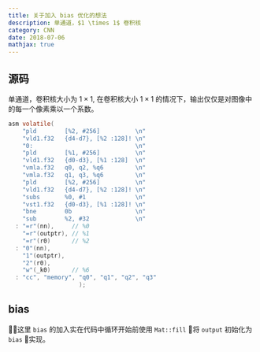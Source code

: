 ```yaml
---
title: 关于加入 bias 优化的想法
description: 单通道，$1 \times 1$ 卷积核
category: CNN
date: 2018-07-06
mathjax: true
---
```


## 源码

单通道，卷积核大小为 $1 \times 1$, 在卷积核大小 $1\times1$ 的情况下，输出仅仅是对图像中的每一个像素乘以一个系数。

```C
asm volatile(
    "pld        [%2, #256]          \n"
    "vld1.f32   {d4-d7}, [%2 :128]! \n"
    "0:                             \n"
    "pld        [%1, #256]          \n"
    "vld1.f32   {d0-d3}, [%1 :128]  \n"
    "vmla.f32   q0, q2, %q6         \n"
    "vmla.f32   q1, q3, %q6         \n"
    "pld        [%2, #256]          \n"
    "vld1.f32   {d4-d7}, [%2 :128]! \n"
    "subs       %0, #1              \n"
    "vst1.f32   {d0-d3}, [%1 :128]! \n"
    "bne        0b                  \n"
    "sub        %2, #32             \n"
  : "=r"(nn),     // %0
    "=r"(outptr), // %1
    "=r"(r0)      // %2
  : "0"(nn),
    "1"(outptr),
    "2"(r0),
    "w"(_k0)      // %6
  : "cc", "memory", "q0", "q1", "q2", "q3"
                    );
```

## bias

这里 `bias` 的加入实在代码中循环开始前使用 `Mat::fill` 将 `output` 初始化为 `bias` 实现。